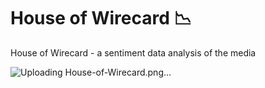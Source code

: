 # House of Wirecard 📉
House of Wirecard -  a sentiment data  analysis of the media

![Uploading House-of-Wirecard.png…]()
